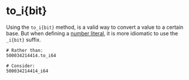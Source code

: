 # to_i{bit}

Using the `to_i{bit}` method, is a valid way to convert a value to a certain base.
But when defining a [number literal][int], it is more idiomatic to use the `_i{bit}` suffix.

```crystal
# Rather than:
500034214414.to_i64

# Consider:
500034214414_i64
```

[int]: https://crystal-lang.org/reference/latest/syntax_and_semantics/literals/integers.html
